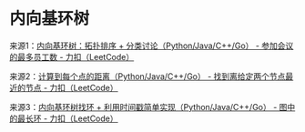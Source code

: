 # 内向基环树

来源1：[内向基环树：拓扑排序 + 分类讨论（Python/Java/C++/Go） - 参加会议的最多员工数 - 力扣（LeetCode）](https://leetcode.cn/problems/maximum-employees-to-be-invited-to-a-meeting/solution/nei-xiang-ji-huan-shu-tuo-bu-pai-xu-fen-c1i1b/)

来源2：[计算到每个点的距离（Python/Java/C++/Go） - 找到离给定两个节点最近的节点 - 力扣（LeetCode）](https://leetcode.cn/problems/find-closest-node-to-given-two-nodes/solution/ji-suan-dao-mei-ge-dian-de-ju-chi-python-gr2u/)

来源3：[内向基环树找环 + 利用时间戳简单实现（Python/Java/C++/Go） - 图中的最长环 - 力扣（LeetCode）](https://leetcode.cn/problems/longest-cycle-in-a-graph/solution/nei-xiang-ji-huan-shu-zhao-huan-li-yong-pmqmr/)
